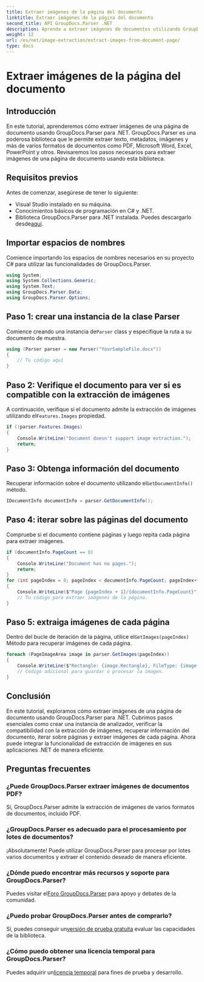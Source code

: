```yaml
---
title: Extraer imágenes de la página del documento
linktitle: Extraer imágenes de la página del documento
second_title: API GroupDocs.Parser .NET
description: Aprenda a extraer imágenes de documentos utilizando GroupDocs.Parser para .NET. Mejore sus capacidades de procesamiento de documentos.
weight: 12
url: /es/net/image-extraction/extract-images-from-document-page/
type: docs
---
```

# Extraer imágenes de la página del documento

## Introducción
En este tutorial, aprenderemos cómo extraer imágenes de una página de documento usando GroupDocs.Parser para .NET. GroupDocs.Parser es una poderosa biblioteca que le permite extraer texto, metadatos, imágenes y más de varios formatos de documentos como PDF, Microsoft Word, Excel, PowerPoint y otros. Revisaremos los pasos necesarios para extraer imágenes de una página de documento usando esta biblioteca.
## Requisitos previos
Antes de comenzar, asegúrese de tener lo siguiente:
- Visual Studio instalado en su máquina.
- Conocimientos básicos de programación en C# y .NET.
- Biblioteca GroupDocs.Parser para .NET instalada. Puedes descargarlo desde[aquí](https://releases.groupdocs.com/parser/net/).

## Importar espacios de nombres
Comience importando los espacios de nombres necesarios en su proyecto C# para utilizar las funcionalidades de GroupDocs.Parser.
```csharp
using System;
using System.Collections.Generic;
using System.Text;
using GroupDocs.Parser.Data;
using GroupDocs.Parser.Options;
```
## Paso 1: crear una instancia de la clase Parser
 Comience creando una instancia de`Parser` class y especifique la ruta a su documento de muestra.
```csharp
using (Parser parser = new Parser("YourSampleFile.docx"))
{
    // Tu código aquí
}
```
## Paso 2: Verifique el documento para ver si es compatible con la extracción de imágenes
 A continuación, verifique si el documento admite la extracción de imágenes utilizando el`Features.Images` propiedad.
```csharp
if (!parser.Features.Images)
{
    Console.WriteLine("Document doesn't support image extraction.");
    return;
}
```
## Paso 3: Obtenga información del documento
 Recuperar información sobre el documento utilizando el`GetDocumentInfo()` método.
```csharp
IDocumentInfo documentInfo = parser.GetDocumentInfo();
```
## Paso 4: iterar sobre las páginas del documento
Compruebe si el documento contiene páginas y luego repita cada página para extraer imágenes.
```csharp
if (documentInfo.PageCount == 0)
{
    Console.WriteLine("Document has no pages.");
    return;
}
for (int pageIndex = 0; pageIndex < documentInfo.PageCount; pageIndex++)
{
    Console.WriteLine($"Page {pageIndex + 1}/{documentInfo.PageCount}");
    // Tu código para extraer imágenes de la página.
}
```
## Paso 5: extraiga imágenes de cada página
 Dentro del bucle de iteración de la página, utilice el`GetImages(pageIndex)` Método para recuperar imágenes de cada página.
```csharp
foreach (PageImageArea image in parser.GetImages(pageIndex))
{
    Console.WriteLine($"Rectangle: {image.Rectangle}, FileType: {image.FileType}");
    // Código adicional para guardar o procesar la imagen.
}
```

## Conclusión
En este tutorial, exploramos cómo extraer imágenes de una página de documento usando GroupDocs.Parser para .NET. Cubrimos pasos esenciales como crear una instancia de analizador, verificar la compatibilidad con la extracción de imágenes, recuperar información del documento, iterar sobre páginas y extraer imágenes de cada página. Ahora puede integrar la funcionalidad de extracción de imágenes en sus aplicaciones .NET de manera eficiente.

## Preguntas frecuentes
### ¿Puede GroupDocs.Parser extraer imágenes de documentos PDF?
Sí, GroupDocs.Parser admite la extracción de imágenes de varios formatos de documentos, incluido PDF.
### ¿GroupDocs.Parser es adecuado para el procesamiento por lotes de documentos?
¡Absolutamente! Puede utilizar GroupDocs.Parser para procesar por lotes varios documentos y extraer el contenido deseado de manera eficiente.
### ¿Dónde puedo encontrar más recursos y soporte para GroupDocs.Parser?
 Puedes visitar el[Foro GroupDocs.Parser](https://forum.groupdocs.com/c/parser/17) para apoyo y debates de la comunidad.
### ¿Puedo probar GroupDocs.Parser antes de comprarlo?
 Sí, puedes conseguir un[versión de prueba gratuita](https://releases.groupdocs.com/) evaluar las capacidades de la biblioteca.
### ¿Cómo puedo obtener una licencia temporal para GroupDocs.Parser?
 Puedes adquirir un[licencia temporal](https://purchase.groupdocs.com/temporary-license/) para fines de prueba y desarrollo.